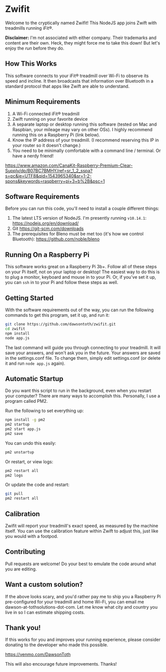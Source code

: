 # Zwifit

Welcome to the cryptically named Zwifit! This NodeJS app joins Zwift with treadmills running iFit®.

**Disclaimer:** I'm not associated with either company. Their trademarks and content are their own.
Heck, they might force me to take this down! But let's enjoy the *run* before they do.

## How This Works

This software connects to your iFit® treadmill over Wi-Fi to observe its speed and incline. It then
broadcasts that information over Bluetooth in a standard protocol that apps like Zwift are able to
understand.

## Minimum Requirements

1. A Wi-Fi connected iFit® treadmill
2. Zwift running on your favorite device
3. A separate laptop or desktop running this software (tested on Mac and Raspbian, your mileage may vary on other OSs). I highly recommend running this on a Raspberry Pi (link below).
4. Know the IP address of your treadmill. (I recommend reserving this IP in your router so it doesn't change.)
5. You need to be minimally comfortable with a command line / terminal. Or have a nerdy friend!

https://www.amazon.com/CanaKit-Raspberry-Premium-Clear-Supply/dp/B07BC7BMHY/ref=sr_1_2_sspa?s=pc&ie=UTF8&qid=1543965340&sr=1-2-spons&keywords=raspberry+pi+3+b%2B&psc=1

## Software Requirements

Before you can run this code, you'll need to install a couple different things:

1. The latest LTS version of NodeJS. I'm presently running `v10.14.1`: https://nodejs.org/en/download/
2. Git https://git-scm.com/downloads
3. The prerequisites for Bleno must be met too (it's how we control Bluetooth): https://github.com/noble/bleno

## Running On a Raspberry Pi

This software works great on a Raspberry Pi 3b+. Follow all of these steps on your Pi itself, not on
your laptop or desktop! The easiest way to do this is to plug a monitor, keyboard and mouse in to your
Pi. Or, if you've set it up, you can `ssh` in to your Pi and follow these steps as well.

## Getting Started

With the software requirements out of the way, you can run the following commands to get this program, set it up, and run it:

```bash
git clone https://github.com/dawsontoth/zwifit.git
cd zwifit
npm install
node app.js
```

The last command will guide you through connecting to your treadmill. It will save your answers, and
won't ask you in the future. Your answers are saved in the settings.conf file. To change them, simply
edit settings.conf (or delete it and run `node app.js` again).

## Automatic Startup

Do you want this script to run in the background, even when you restart your computer? There are many
ways to accomplish this. Personally, I use a program called PM2.

Run the following to set everything up:

```bash
npm install -g pm2
pm2 startup
pm2 start app.js
pm2 save
```

You can undo this easily:

```bash
pm2 unstartup
```

Or restart, or view logs:

```bash
pm2 restart all
pm2 logs
```

Or update the code and restart:

```bash
git pull
pm2 restart all
```

## Calibration

Zwifit will report your treadmill's exact speed, as measured by the machine itself. You can use the calibration
feature within Zwift to adjust this, just like you would with a footpod.

## Contributing

Pull requests are welcome! Do your best to emulate the code around what you are editing.

## Want a custom solution?

If the above looks scary, and you'd rather pay me to ship you a Raspberry Pi pre-configured for your
treadmill and home Wi-Fi, you can email me dawson-at-tothsolutions-dot-com. Let me know what city and
country you live in so I can estimate shipping costs.

## Thank you!

If this works for you and improves your running experience, please consider donating to the developer
who made this possible.

https://venmo.com/DawsonToth

This will also encourage future improvements. Thanks!
